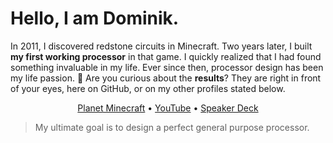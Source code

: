 # Hello, I am Dominik.

In 2011, I discovered redstone circuits in Minecraft. Two years later, I built **my first working processor** in that game. I quickly realized that I had found something invaluable in my life. Ever since then, processor design has been my life passion. :purple_heart: Are you curious about the **results**? They are right in front of your eyes, here on GitHub, or on my other profiles stated below.

<p align="center">
  <a href="https://www.planetminecraft.com/member/dominiksalvet">Planet Minecraft</a>&nbsp;•&nbsp;<a href="https://www.youtube.com/channel/UCYzXppB62dDM0Shg_tWSPfw">YouTube</a>&nbsp;•&nbsp;<a href="https://speakerdeck.com/dominiksalvet">Speaker Deck</a>
</p>

> My ultimate goal is to design a perfect general purpose processor.
